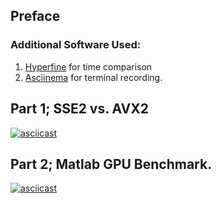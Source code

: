## Preface
### Additional Software Used:
1. [Hyperfine](https://github.com/sharkdp/hyperfine) for time comparison
2. [Asciinema](https://asciinema.org/) for terminal recording.

## Part 1; SSE2 vs. AVX2
[![asciicast](https://asciinema.org/a/570924.svg)](https://asciinema.org/a/570924)

## Part 2; Matlab GPU Benchmark.
[![asciicast](https://asciinema.org/a/570930.svg)](https://asciinema.org/a/570930)
